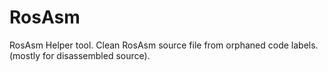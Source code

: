 # RosAsm
RosAsm
Helper tool. Clean RosAsm source file from orphaned code labels. (mostly for disassembled source).

